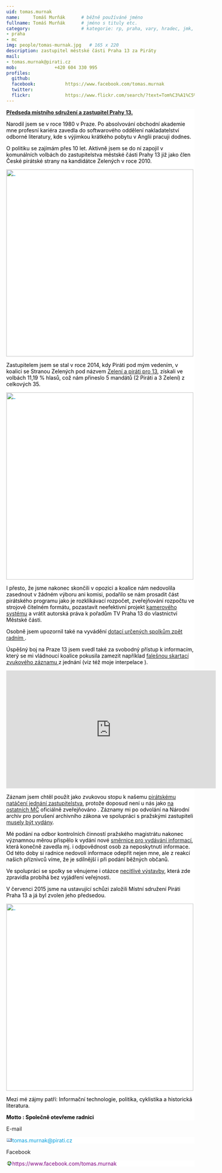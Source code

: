 ```yaml
---
uid: tomas.murnak
name:     Tomáš Murňák  	# běžně používáné jméno
fullname: Tomáš Murňák  	# jméno s tituly etc.
category:                 	# kategorie: rp, praha, vary, hradec, jmk, senat
- praha
- mc
img: people/tomas-murnak.jpg   # 165 x 220
description: zastupitel městské části Praha 13 za Piráty             	# kratký popis, max 160 znaků
mail:
- tomas.murnak@pirati.cz
mob:			  +420 604 330 995
profiles:
  github:                 
  facebook: 		  https://www.facebook.com/tomas.murnak
  twitter: 		  
  flickr:     		  https://www.flickr.com/search/?text=Tom%C3%A1%C5%A1%20Mur%C5%88%C3%A1k
---
```


<div style="color: #000000; text-transform: none; font-size: 14px; font-style: normal; font-weight: normal; word-spacing: 0px; white-space: normal; orphans: 2; widows: 2; background-color: #ffffff; font-variant-ligatures: normal; -webkit-text-stroke-text-decoration-style: initial;" class="level1">
<p><a href="https://praha13.pirati.cz"><b>Předseda místního sdružení a zastupitel Prahy 13.</b></a></p>
<p>Narodil jsem se v roce 1980 v Praze. Po absolvování obchodní akademie mne profesní kariéra zavedla do softwarového oddělení nakladatelství odborné literatury, kde s výjimkou krátkého pobytu v Anglii pracuji dodnes.</p>
<p>O politiku se zajímám přes 10 let. Aktivně jsem se do ní zapojil v komunálních volbách do zastupitelstva městské části Prahy 13 již jako člen České pirátské strany na kandidátce Zelených v roce 2010.</p>
<p><a style="color: #009ddc; overflow: hidden; -ms-zoom: 1;" class="media" href="https://wiki.pirati.cz/_detail/lide/volby2010.jpg?id=lide%3Atomas_murnak" title="lide:volby2010.jpg"><img style="overflow: hidden; vertical-align: middle; -ms-zoom: 1;" class="media" src="https://wiki.pirati.cz/_media/lide/volby2010.jpg?w=500&amp;tok=ce7fbc" alt="_" width="500"></a></p>
<p>Zastupitelem jsem se stal v roce 2014, kdy Piráti pod mým vedením, v koalici se Stranou Zelených pod názvem <a href="http://zeleniapiratipro13.cz/">Zelení a piráti pro 13</a>, získali ve volbách 11,19 % hlasů, což nám přineslo 5 mandátů (2 Piráti a 3 Zelení) z celkových 35.</p>
<p><a style="color: #009ddc; overflow: hidden; -ms-zoom: 1;" class="media" href="https://wiki.pirati.cz/_detail/lide/zastupko.jpg?id=lide%3Atomas_murnak" title="lide:zastupko.jpg"><img style="overflow: hidden; vertical-align: middle; -ms-zoom: 1;" class="media" src="https://wiki.pirati.cz/_media/lide/zastupko.jpg?w=500&amp;tok=0b464e" alt="_" width="500"></a></p>
<p>I přesto, že jsme nakonec skončili v opozici a koalice nám nedovolila zasednout v žádném výboru ani komisi, podařilo se nám prosadit část pirátského programu jako je rozklikávací rozpočet, zveřejňování rozpočtu ve strojově čitelném formátu, pozastavit neefektivní projekt <a href="http://praha.idnes.cz/praha-13-chce-nakoupit-nove-kamery-za-sto-milionu-korun-pfy-/praha-zpravy.aspx?c=A150316_2147657_praha-zpravy_nuba">kamerového systému</a> a vrátit autorská práva k pořadům TV Praha 13 do vlastnictví Městské části.</p>
<p>Osobně jsem upozornil také na vyvádění <a href="http://prazsky.denik.cz/zpravy_region/radnice-dostala-pokutu-nezverejnila-totiz-smlouvy-s-jednim-ze-svych-radnich-20160708.html">dotací určených spolkům zpět radním </a>.</p>
<p>Úspěšný boj na Praze 13 jsem svedl také za svobodný přístup k informacím, který se mi vládnoucí koalice pokusila zamezit například <a href="https://praha.pirati.cz/skartace-na-praze-13.html">falešnou skartací zvukového záznamu </a>z jednání (viz též moje interpelace ).</p>
<div><iframe width="560" height="315" src="https://www.youtube.com/embed/FUdFR4BRdCs" frameborder="0" allowfullscreen></iframe></div>
<p>Záznam jsem chtěl použít jako zvukovou stopu k našemu <a href="https://youtu.be/oIhY3INJPkE?list=PLhc5QMLcO6ma32Lcj6fn-W4HG9ozlR_VR">pirátskému natáčení jednání zastupitelstva</a>, protože doposud není u nás jako <a href="https://docs.google.com/spreadsheets/d/107be0mg7N7HxHQzFbuASzaHuDlMnRqWgyNjtD7wvJhI/edit?usp=sharing]">na ostatních MČ</a> oficiálně zveřejňováno . Záznamy mi po odvolání na Národní archiv pro porušení archivního zákona ve spolupráci s pražskými zastupiteli <a href="http://praha13.cz/file/59d1/0-2016-Poskytnuta-informace.pdf">musely být vydány</a>. </p>
<p>Mé podání na odbor kontrolních činností pražského magistrátu nakonec významnou měrou přispělo k vydání nové <a href="http://praha13.cz/file/BTh1/Smernice-starosty-c-2-2017.pdf">směrnice pro vydávání informací</a>, která konečně zavedla mj. i odpovědnost osob za neposkytnutí informace. Od této doby si radnice nedovolí informace odepřít nejen mne, ale z reakcí našich příznivců víme, že je sdílnější i při podání běžných občanů.</p>
<p>Ve spolupráci se spolky se věnujeme i otázce <a href="http://zeleniapiratipro13.cz/vyroste-na-posledni-zeleni-mezi-stanicemi-metra-luziny-a-luka-5-vezi/">necitlivé výstavby</a>, která zde zpravidla probíhá bez vyjádření veřejnosti.</p>
<p>V červenci 2015 jsme na ustavující schůzi založili Místní sdružení Piráti Praha 13 a já byl zvolen jeho předsedou.</p>
<p><a style="color: #009ddc; overflow: hidden; -ms-zoom: 1;" class="media" href="https://wiki.pirati.cz/_detail/lide/schuze.jpg?id=lide%3Atomas_murnak" title="lide:schuze.jpg"><img style="overflow: hidden; vertical-align: middle; -ms-zoom: 1;" class="media" src="https://wiki.pirati.cz/_media/lide/schuze.jpg?w=500&amp;tok=c6b078" alt="_" width="500"></a></p>
<p>Mezi mé zájmy patří: Informační technologie, politika, cyklistika a historická literatura.</p>
<p><b>Motto : Společně otevřeme radnici</b></p>
</div>
<p>E-mail</p>
<div style="color: #000000; text-transform: none; font-size: 14px; font-style: normal; font-weight: normal; word-spacing: 0px; white-space: normal; orphans: 2; widows: 2; background-color: #ffffff; font-variant-ligatures: normal; -webkit-text-stroke-text-decoration-style: initial;" class="level4">
<p><a style="background: url('data:image/gif;base64,R0lGODlhEAAQAPMAAE5OTu43IPBEL/JhT2Sh5aOjo4u877nV88fd9tjn+Pf6/u0XFwAAAAAAAAAAAAAAACH5BAEAAAsALAAAAAAQABAAAAREcMlJq70408K774BUKGRJJqgRLqNZJoOgigphEDiaCMHMuqcEAuEb4XAGIeJwKLpQw2XRQK1aqasCYMvtcjXgsHhciQAAOw==') no-repeat 0px 1px; margin: 0px; padding: 1px 0px 1px 16px; color: #009ddc; text-decoration: none;" class="mail" href="mailto:tomas.murnak@pirati.cz" title="tomas.murnak@pirati.cz">tomas.murnak@pirati.cz</a></p>
</div>
<p>Facebook</p>
<div style="color: #000000; text-transform: none; font-size: 14px; font-style: normal; font-weight: normal; word-spacing: 0px; white-space: normal; orphans: 2; widows: 2; background-color: #ffffff; font-variant-ligatures: normal; -webkit-text-stroke-text-decoration-style: initial;" class="level4">
<p><a style="background: url('data:image/gif;base64,R0lGODlhEAAQAPMAAE5OTjh0HT6BHlGZJGyrN16hLH62SIW6T53GbGux+YuLi4a++azR+tro+azMgv8RkiH5BAEAAA8ALAAAAAAQABAAAARV8MlJq71Yqg3y20XRMEBnKQVhEA1RDCalGMeBNMYba4x9NwfCQLBTjBCOhlK4KCoZCIZykUgUpTQDg7Gg7j4pgotrPQ3OZ2r5pBAIAoGSR1H6eu74CAA7') no-repeat 0px 1px; margin: 0px; padding: 1px 0px 1px 16px; color: purple; text-decoration: none;" class="urlextern" rel="nofollow" href="https://www.facebook.com/tomas.murnak" title="https://www.facebook.com/tomas.murnak">https://www.facebook.com/tomas.murnak</a></p>
</div>
